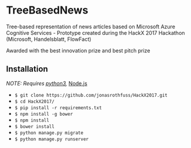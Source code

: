 # TreeBasedNews

Tree-based representation of news articles based on Microsoft Azure Cognitive Services - Prototype created during the HackX 2017 Hackathon (Microsoft, Handelsblatt, FlowFact) 

Awarded with the best innovation prize and best pitch prize

## Installation

*NOTE: Requires [python3](https://www.python.org/download/releases/3.0/),*
[Node.js](http://nodejs.org/)

* `$ git clone https://github.com/jonasrothfuss/HackX2017.git`
* `$ cd HackX2017/`
* `$ pip install -r requirements.txt`
* `$ npm install -g bower`
* `$ npm install`
* `$ bower install`
* `$ python manage.py migrate`
* `$ python manage.py runserver`

